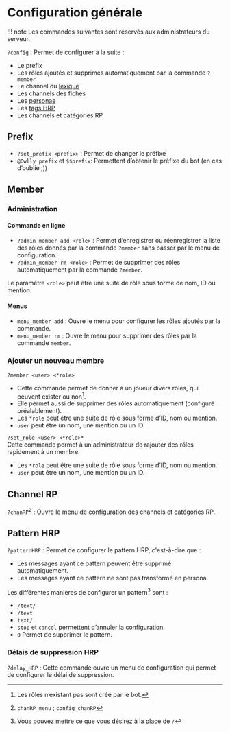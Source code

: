 # Configuration générale

!!! note
	Les commandes suivantes sont réservés aux administrateurs du serveur.

`?config` : Permet de configurer à la suite :

- Le prefix
- Les rôles ajoutés et supprimés automatiquement par la commande `?member`
- Le channel du [lexique](utilitaire.md#lexique)
- Les channels des fiches
- Les [personae](personae.md)
- Les [tags HRP](personae.md#tags-hrp)
- Les channels et catégories RP

## Prefix

- `?set_prefix <prefix>` : Permet de changer le préfixe
- `@Owlly prefix` et `$$prefix`: Permettent d’obtenir le préfixe du bot (en cas d’oublie ;))

## Member

### Administration

#### Commande en ligne

- `?admin_member add <role>` : Permet d’enregistrer ou réenregistrer la liste des rôles donnés par la commande `?member` sans passer par le menu de configuration.
- `?admin_member rm <role>` : Permet de supprimer des rôles automatiquement par la commande `?member`.

Le paramètre `<role>` peut être une suite de rôle sous forme de nom, ID ou mention.

#### Menus

- `menu_member add` : Ouvre le menu pour configurer les rôles ajoutés par la commande.
- `menu_member rm` : Ouvre le menu pour supprimer des rôles par la commande `member`.

### Ajouter un nouveau membre

`?member <user> <*role>`

- Cette commande permet de donner à un joueur divers rôles, qui peuvent exister ou non[^1].
- Elle permet aussi de supprimer des rôles automatiquement (configuré préalablement).
- Les `*role` peut être une suite de rôle sous forme d’ID, nom ou mention.
- `user` peut être un nom, une mention ou un ID.

`?set_role <user> <*role>*`  
Cette commande permet à un administrateur de rajouter des rôles rapidement à un membre.

- Les `*role` peut être une suite de rôle sous forme d’ID, nom ou mention.
- `user` peut être un nom, une mention ou un ID.

## Channel RP

`?chanRP`[^alias] : Ouvre le menu de configuration des channels et catégories RP.

## Pattern HRP

`?patternHRP` : Permet de configurer le pattern HRP, c'est-à-dire que :

- Les messages ayant ce pattern peuvent être supprimé automatiquement.
- Les messages ayant ce pattern ne sont pas transformé en persona.

Les différentes manières de configurer un pattern[^3] sont :

- `/text/`
- `/text`
- `text/`
- `stop` et `cancel` permettent d’annuler la configuration.
- `0` Permet de supprimer le pattern.

### Délais de suppression HRP

`?delay_HRP` : Cette commande ouvre un menu de configuration qui permet de configurer le délai de suppression.

[^1]: Les rôles n’existant pas sont créé par le bot.
[^alias]: `chanRP_menu` ; `config_chanRP`
[^3]: Vous pouvez mettre ce que vous désirez à la place de `/`
